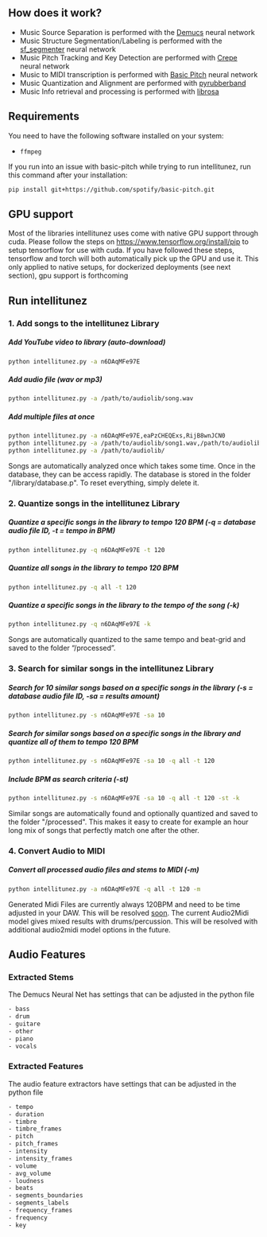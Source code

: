 ## How does it work?
- Music Source Separation is performed with the [Demucs](https://github.com/facebookresearch/demucs) neural network
- Music Structure Segmentation/Labeling is performed with the [sf_segmenter](https://github.com/wayne391/sf_segmenter) neural network
- Music Pitch Tracking and Key Detection are performed with [Crepe](https://github.com/marl/crepe) neural network
- Music to MIDI transcription is performed with [Basic Pitch](https://github.com/spotify/basic-pitch) neural network
- Music Quantization and Alignment are performed with [pyrubberband](https://github.com/bmcfee/pyrubberband)
- Music Info retrieval and processing is performed with [librosa](https://github.com/librosa/librosa)

## Requirements

You need to have the following software installed on your system:

- ``ffmpeg``

If you run into an issue with basic-pitch while trying to run intellitunez, run this command after your installation:
```bash
pip install git+https://github.com/spotify/basic-pitch.git
```

## GPU support

Most of the libraries intellitunez uses come with native GPU support through cuda. Please follow the steps on https://www.tensorflow.org/install/pip to setup tensorflow for use with cuda. If you have followed these steps, tensorflow and torch will both automatically pick up the GPU and use it. This only applied to native setups, for dockerized deployments (see next section), gpu support is forthcoming

## Run intellitunez

### 1. Add songs to the intellitunez Library

##### Add YouTube video to library (auto-download)
```bash
python intellitunez.py -a n6DAqMFe97E
```
##### Add audio file (wav or mp3)
```bash
python intellitunez.py -a /path/to/audiolib/song.wav
```
##### Add multiple files at once
```bash
python intellitunez.py -a n6DAqMFe97E,eaPzCHEQExs,RijB8wnJCN0
python intellitunez.py -a /path/to/audiolib/song1.wav,/path/to/audiolib/song2.wav
python intellitunez.py -a /path/to/audiolib/
```
Songs are automatically analyzed once which takes some time. Once in the database, they can be access rapidly. The database is stored in the folder "/library/database.p". To reset everything, simply delete it.

### 2. Quantize songs in the intellitunez Library
##### Quantize a specific songs in the library to tempo 120 BPM (-q = database audio file ID, -t = tempo in BPM)
```bash
python intellitunez.py -q n6DAqMFe97E -t 120
```
##### Quantize all songs in the library to tempo 120 BPM
```bash
python intellitunez.py -q all -t 120
```
##### Quantize a specific songs in the library to the tempo of the song (-k)
```bash
python intellitunez.py -q n6DAqMFe97E -k
```
Songs are automatically quantized to the same tempo and beat-grid and saved to the folder “/processed”.

### 3. Search for similar songs in the intellitunez Library
##### Search for 10 similar songs based on a specific songs in the library (-s = database audio file ID, -sa = results amount)
```bash
python intellitunez.py -s n6DAqMFe97E -sa 10
```
##### Search for similar songs based on a specific songs in the library and quantize all of them to tempo 120 BPM
```bash
python intellitunez.py -s n6DAqMFe97E -sa 10 -q all -t 120
```
##### Include BPM as search criteria  (-st)
```bash
python intellitunez.py -s n6DAqMFe97E -sa 10 -q all -t 120 -st -k
```
Similar songs are automatically found and optionally quantized and saved to the folder "/processed". This makes it easy to create for example an hour long mix of songs that perfectly match one after the other. 

### 4. Convert Audio to MIDI
##### Convert all processed audio files and stems to MIDI (-m)
```bash
python intellitunez.py -a n6DAqMFe97E -q all -t 120 -m
```
Generated Midi Files are currently always 120BPM and need to be time adjusted in your DAW. This will be resolved [soon](https://github.com/spotify/basic-pitch/issues/40). The current Audio2Midi model gives mixed results with drums/percussion. This will be resolved with additional audio2midi model options in the future.


## Audio Features

### Extracted Stems
The Demucs Neural Net has settings that can be adjusted in the python file
```bash
- bass
- drum
- guitare
- other
- piano
- vocals
```
### Extracted Features
The audio feature extractors have settings that can be adjusted in the python file
```bash
- tempo
- duration
- timbre
- timbre_frames
- pitch
- pitch_frames
- intensity
- intensity_frames
- volume
- avg_volume
- loudness
- beats
- segments_boundaries
- segments_labels
- frequency_frames
- frequency
- key
```


